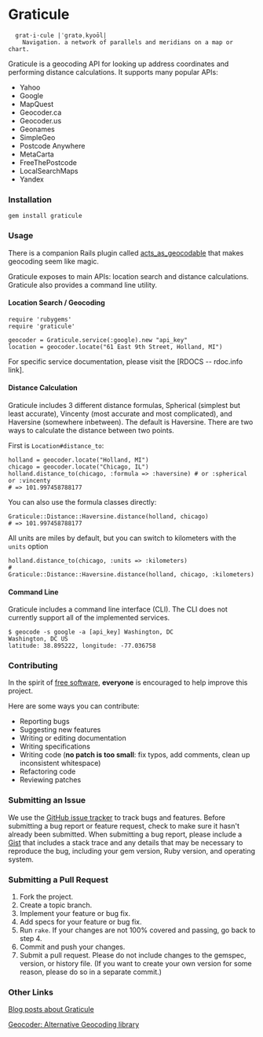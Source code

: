 Graticule
=========

```
  grat·i·cule |ˈgratəˌkyoōl|
    Navigation. a network of parallels and meridians on a map or chart.
```

Graticule is a geocoding API for looking up address coordinates and performing distance calculations. It supports many popular APIs:

* Yahoo
* Google
* MapQuest
* Geocoder.ca
* Geocoder.us
* Geonames
* SimpleGeo
* Postcode Anywhere
* MetaCarta
* FreeThePostcode
* LocalSearchMaps
* Yandex

### Installation

```
gem install graticule
```

### Usage

There is a companion Rails plugin called [acts_as_geocodable](https://github.com/collectiveidea/acts_as_geocodable) that makes geocoding seem like magic.

Graticule exposes to main APIs: location search and distance calculations. Graticule also
provides a command line utility.

#### Location Search / Geocoding

```
require 'rubygems'
require 'graticule'

geocoder = Graticule.service(:google).new "api_key"
location = geocoder.locate("61 East 9th Street, Holland, MI")
```

For specific service documentation, please visit the [RDOCS -- rdoc.info link].

#### Distance Calculation

Graticule includes 3 different distance formulas, Spherical (simplest but least accurate), Vincenty (most accurate and most complicated), and Haversine (somewhere inbetween). The default is Haversine. There are two ways to calculate the distance between two points.

First is `Location#distance_to`:

```
holland = geocoder.locate("Holland, MI")
chicago = geocoder.locate("Chicago, IL")
holland.distance_to(chicago, :formula => :haversine) # or :spherical or :vincenty
# => 101.997458788177
```

You can also use the formula classes directly:

```
Graticule::Distance::Haversine.distance(holland, chicago)
# => 101.997458788177
```

All units are miles by default, but you can switch to kilometers with the `units` option

```
holland.distance_to(chicago, :units => :kilometers)
#
Graticule::Distance::Haversine.distance(holland, chicago, :kilometers)
```


#### Command Line

Graticule includes a command line interface (CLI). The CLI does not currently support all of the implemented services.

```
$ geocode -s google -a [api_key] Washington, DC
Washington, DC US
latitude: 38.895222, longitude: -77.036758
```

### Contributing

In the spirit of [free software](http://www.fsf.org/licensing/essays/free-sw.html), **everyone** is encouraged to help improve this project.

Here are some ways you can contribute:

* Reporting bugs
* Suggesting new features
* Writing or editing documentation
* Writing specifications
* Writing code (**no patch is too small**: fix typos, add comments, clean up inconsistent whitespace)
* Refactoring code
* Reviewing patches

### Submitting an Issue

We use the [GitHub issue tracker](https://github.com/collectiveidea/graticule/issues) to track bugs and features. Before submitting a bug report or feature request, check to make sure it hasn't already been submitted. When submitting a bug report, please include a [Gist](https://gist.github.com/) that includes a stack trace and any details that may be necessary to reproduce the bug, including your gem version, Ruby version, and operating system. 

### Submitting a Pull Request

1. Fork the project.
2. Create a topic branch.
3. Implement your feature or bug fix.
4. Add specs for your feature or bug fix.
5. Run `rake`. If your changes are not 100% covered and passing, go back to step 4.
6. Commit and push your changes.
7. Submit a pull request. Please do not include changes to the gemspec, version, or history file. (If you want to create your own version for some reason, please do so in a separate commit.)

### Other Links

[Blog posts about Graticule](http://opensoul.org/tags/geocoding)

[Geocoder: Alternative Geocoding library](https://github.com/alex.../geocoder)


